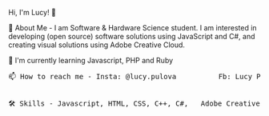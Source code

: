 Hi, I'm Lucy! 👋

🚀 About Me - I am Software & Hardware Science student. I am interested in developing (open source) software solutions using JavaScript and C#, and creating visual solutions using Adobe Creative Cloud.

🧠 I'm currently learning Javascript, PHP and Ruby
<pre>
📫 How to reach me - Insta: @lucy.pulova          Fb: Lucy Pulova           In: https://www.linkedin.com/in/lucy-pulova-346292228/ <pre>

🛠 Skills - Javascript, HTML, CSS, C++, C#,   Adobe Creative Cloud and CorelDRAW Graphic Suite
